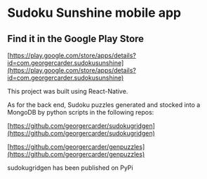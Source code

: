 # Sudoku Sunshine mobile app

## Find it in the Google Play Store

[https://play.google.com/store/apps/details?id=com.georgercarder.sudokusunshine](https://play.google.com/store/apps/details?id=com.georgercarder.sudokusunshine)

This project was built using React-Native.

As for the back end, Sudoku puzzles generated and stocked into a MongoDB by
python scripts in the following repos:

[https://github.com/georgercarder/sudokugridgen](https://github.com/georgercarder/sudokugridgen)



[https://github.com/georgercarder/genpuzzles](https://github.com/georgercarder/genpuzzles)


sudokugridgen has been published on PyPi

